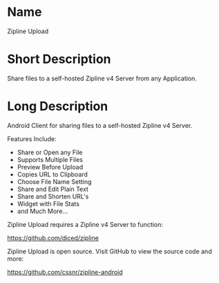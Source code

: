 # Name

Zipline Upload

# Short Description

Share files to a self-hosted Zipline v4 Server from any Application.

# Long Description

Android Client for sharing files to a self-hosted Zipline v4 Server.

Features Include:

- Share or Open any File
- Supports Multiple Files
- Preview Before Upload
- Copies URL to Clipboard
- Choose File Name Setting
- Share and Edit Plain Text
- Share and Shorten URL's
- Widget with File Stats
- and Much More...

Zipline Upload requires a Zipline v4 Server to function:

https://github.com/diced/zipline

Zipline Upload is open source. Visit GitHub to view the source code and more:

https://github.com/cssnr/zipline-android
